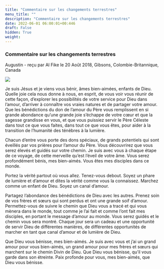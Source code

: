 ```yaml
---
title: "Commentaire sur les changements terrestres"
menu_title: ""
description: "Commentaire sur les changements terrestres"
date: 2022-06-01 06:00:01+00:446
draft: False
hidden: True
weight:
---
```

### Commentaire sur les changements terrestres

Augustin - reçu par Al Fike le 20 Août 2018, Gibsons, Colombie-Britannique, Canada

![](/fr-contemporary-messages/fr-contemporary-messages-by-date-order/fr-contemporary-messages-2018/st-augustin1.jpg)

Je suis Jésus et je viens vous bénir, âmes bien-aimées, enfants de Dieu. Quelle joie cela nous donne à nous, en esprit, de vous voir vous réunir de cette façon, d’explorer les possibilités de votre service pour Dieu dans l’amour, d’arriver à connaître vos vraies natures et de partager votre amour. Que les bénédictions du don de l’amour du Père vous remplissent en si grande abondance qu’une grande joie s’échappe de votre cœur et que la sagesse grandisse en vous, et que vous puissiez servir le Père Céleste dans tout ce que vous faites, dans tout ce que vous êtes, pour aider à la transition de l’humanité des ténèbres à la lumière.

Chacun d’entre vous porte des dons spéciaux, de grands potentiels qui sont éveillés par vos prières pour l’amour du Père. Vous découvrirez que vous serez élevés et guidés sur votre chemin. Je suis avec vous à chaque étape de ce voyage, de cette merveille qu’est l’éveil de votre âme. Vous serez profondément bénis, mes bien-aimés. Vous êtes mes disciples dans ce monde.

Portez la vérité partout où vous allez. Tenez-vous debout. Soyez un phare de lumière et d’amour et dites la vérité comme vous la connaissez. Marchez comme un enfant de Dieu. Soyez un canal d’amour.

Partagez l’abondance des bénédictions de Dieu avec les autres. Prenez soin de vos frères et sœurs qui sont perdus et ont une grande soif d’amour. Permettez-vous de suivre le chemin que Dieu vous a tracé et qui vous mènera dans le monde, tout comme je l’ai fait et comme l’ont fait mes disciples, en portant le message d’amour au monde. Vous serez guidés et le chemin vous sera montré. Chaque jour sera un cadeau et une opportunité de servir Dieu de différentes manières, de différentes opportunités de marcher en tant que canal d’amour et de lumière de Dieu.

Que Dieu vous bénisse, mes bien-aimés. Je suis avec vous et j’ai un grand amour pour vous bien-aimés, un grand amour pour mes frères et sœurs qui marchent sur le chemin Divin de Dieu. Que Dieu vous bénisse, qu’il vous garde dans son étreinte. Paix profonde pour vous, mes bien-aimés, que Dieu vous bénisse.



